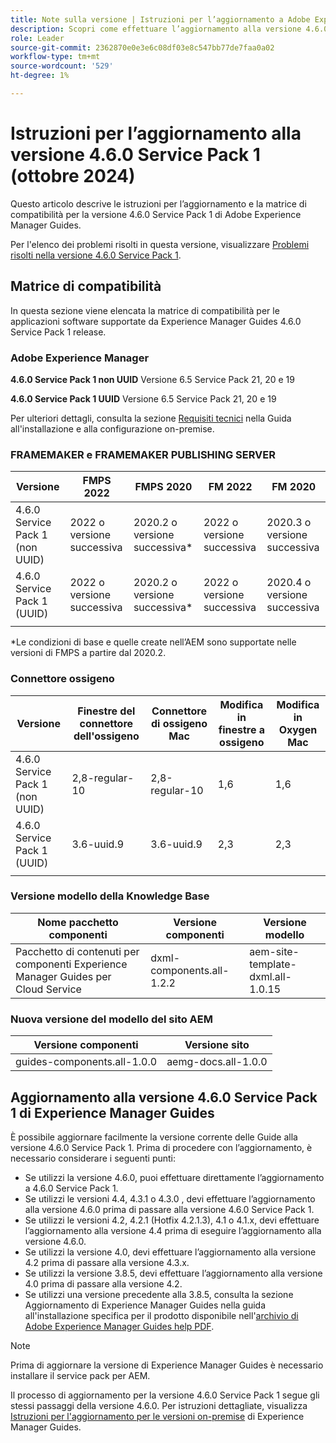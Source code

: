 ```yaml
---
title: Note sulla versione | Istruzioni per l’aggiornamento a Adobe Experience Manager Guides versione 4.6.0 Service Pack 1
description: Scopri come effettuare l’aggiornamento alla versione 4.6.0 Service Pack 1 di Adobe Experience Manager Guides
role: Leader
source-git-commit: 2362870e0e3e6c08df03e8c547bb77de7faa0a02
workflow-type: tm+mt
source-wordcount: '529'
ht-degree: 1%

---
```


# Istruzioni per l’aggiornamento alla versione 4.6.0 Service Pack 1 (ottobre 2024)

Questo articolo descrive le istruzioni per l’aggiornamento e la matrice di compatibilità per la versione 4.6.0 Service Pack 1 di Adobe Experience Manager Guides.

Per l&#39;elenco dei problemi risolti in questa versione, visualizzare [Problemi risolti nella versione 4.6.0 Service Pack 1](fixed-issues-4-6-0-sp1.md).

## Matrice di compatibilità

In questa sezione viene elencata la matrice di compatibilità per le applicazioni software supportate da Experience Manager Guides 4.6.0 Service Pack 1 release.

### Adobe Experience Manager

**4.6.0 Service Pack 1 non UUID**
Versione 6.5 Service Pack 21, 20 e 19

**4.6.0 Service Pack 1 UUID**
Versione 6.5 Service Pack 21, 20 e 19

Per ulteriori dettagli, consulta la sezione [Requisiti tecnici](../install-guide/download-install-technical-requirements.md) nella Guida all&#39;installazione e alla configurazione on-premise.

### FRAMEMAKER e FRAMEMAKER PUBLISHING SERVER

| Versione | FMPS 2022 | FMPS 2020 | FM 2022 | FM 2020 |
| --- | --- | --- | --- | --- |
| 4.6.0 Service Pack 1 (non UUID) | 2022 o versione successiva | 2020.2 o versione successiva* | 2022 o versione successiva | 2020.3 o versione successiva |
| 4.6.0 Service Pack 1 (UUID) | 2022 o versione successiva | 2020.2 o versione successiva* | 2022 o versione successiva | 2020.4 o versione successiva |
| | | | |

*Le condizioni di base e quelle create nell’AEM sono supportate nelle versioni di FMPS a partire dal 2020.2.

### Connettore ossigeno

| Versione | Finestre del connettore dell&#39;ossigeno | Connettore di ossigeno Mac | Modifica in finestre a ossigeno | Modifica in Oxygen Mac |
| --- | --- | --- |--- |--- |
| 4.6.0 Service Pack 1 (non UUID) | 2,8-regular-10 | 2,8-regular-10 | 1,6 | 1,6 |
| 4.6.0 Service Pack 1 (UUID) | 3.6-uuid.9 | 3.6-uuid.9 | 2,3 | 2,3 |
|  |  |   |

### Versione modello della Knowledge Base

| Nome pacchetto componenti | Versione componenti | Versione modello |
|---|---|---|
| Pacchetto di contenuti per componenti Experience Manager Guides per Cloud Service | dxml-components.all-1.2.2 | aem-site-template-dxml.all-1.0.15 |

### Nuova versione del modello del sito AEM

| Versione componenti | Versione sito |
|---|---|
| guides-components.all-1.0.0 | aemg-docs.all-1.0.0 |

## Aggiornamento alla versione 4.6.0 Service Pack 1 di Experience Manager Guides

È possibile aggiornare facilmente la versione corrente delle Guide alla versione 4.6.0 Service Pack 1. Prima di procedere con l’aggiornamento, è necessario considerare i seguenti punti:

- Se utilizzi la versione 4.6.0, puoi effettuare direttamente l’aggiornamento a 4.6.0 Service Pack 1.
- Se utilizzi le versioni 4.4, 4.3.1 o 4.3.0 , devi effettuare l’aggiornamento alla versione 4.6.0 prima di passare alla versione 4.6.0 Service Pack 1.
- Se utilizzi le versioni 4.2, 4.2.1 (Hotfix 4.2.1.3), 4.1 o 4.1.x, devi effettuare l’aggiornamento alla versione 4.4 prima di eseguire l’aggiornamento alla versione 4.6.0.
- Se utilizzi la versione 4.0, devi effettuare l’aggiornamento alla versione 4.2 prima di passare alla versione 4.3.x.
- Se utilizzi la versione 3.8.5, devi effettuare l’aggiornamento alla versione 4.0 prima di passare alla versione 4.2.
- Se utilizzi una versione precedente alla 3.8.5, consulta la sezione Aggiornamento di Experience Manager Guides nella guida all&#39;installazione specifica per il prodotto disponibile nell&#39;[archivio di Adobe Experience Manager Guides help PDF](https://helpx.adobe.com/xml-documentation-for-experience-manager/archive.html).

>[!NOTE]
>
>Prima di aggiornare la versione di Experience Manager Guides è necessario installare il service pack per AEM.

Il processo di aggiornamento per la versione 4.6.0 Service Pack 1 segue gli stessi passaggi della versione 4.6.0. Per istruzioni dettagliate, visualizza [Istruzioni per l&#39;aggiornamento per le versioni on-premise](../install-guide/upgrade-xml-documentation.md) di Experience Manager Guides.
